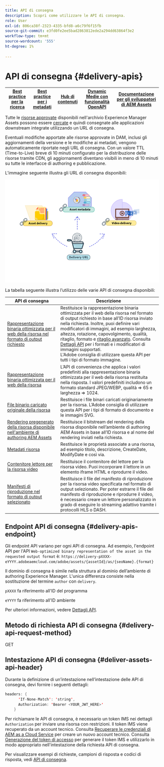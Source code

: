 ```yaml
---
title: API di consegna
description: Scopri come utilizzare le API di consegna.
role: User
exl-id: 806ca38f-2323-4335-bfd8-a6c79f6f15fb
source-git-commit: e3fd0fe2ee5bad2863812ede2a294dd63864f3e2
workflow-type: tm+mt
source-wordcount: '555'
ht-degree: 1%

---
```


# API di consegna {#delivery-apis}

| [Best practice per la ricerca](/help/assets/search-best-practices.md) | [Best practice per i metadati](/help/assets/metadata-best-practices.md) | [Hub di contenuti](/help/assets/product-overview.md) | [Dynamic Medie con funzionalità OpenAPI](/help/assets/dynamic-media-open-apis-overview.md) | [Documentazione per gli sviluppatori di AEM Assets](https://developer.adobe.com/experience-cloud/experience-manager-apis/) |
| ------------- | --------------------------- |---------|----|-----|

Tutte le [risorse approvate](approve-assets.md) disponibili nell&#39;archivio Experience Manager Assets possono essere [cercate](search-assets-api.md) e quindi consegnate alle applicazioni downstream integrate utilizzando un URL di consegna.

Eventuali modifiche apportate alle risorse approvate in DAM, inclusi gli aggiornamenti della versione e le modifiche ai metadati, vengono automaticamente riportate negli URL di consegna. Con un valore TTL (Time-to-Live) breve di 10 minuti configurato per la distribuzione delle risorse tramite CDN, gli aggiornamenti diventano visibili in meno di 10 minuti su tutte le interfacce di authoring e pubblicazione.

L’immagine seguente illustra gli URL di consegna disponibili:

![API di consegna](assets/delivery-url.png)

La tabella seguente illustra l’utilizzo delle varie API di consegna disponibili:

| API di consegna | Descrizione |
|---|---|
| [Rappresentazione binaria ottimizzata per il web della risorsa nel formato di output richiesto](https://adobe-aem-assets-delivery.redoc.ly/#operation/getAssetSeoFormat) | Restituisce la rappresentazione binaria ottimizzata per il web della risorsa nel formato di output richiesto in base all’ID risorsa inviato nella richiesta. Inoltre, puoi definire vari modificatori di immagini, ad esempio larghezza, altezza, rotazione, capovolgimento, qualità, ritaglio, formato e [ritaglio avanzato](/help/assets/dynamic-media/image-profiles.md). Consulta [Dettagli API](https://adobe-aem-assets-delivery.redoc.ly/#operation/getAssetSeoFormat) per i formati e i modificatori di immagini supportati.<br>L&#39;Adobe consiglia di utilizzare questa API per tutti i tipi di formato immagine. |
| [Rappresentazione binaria ottimizzata per il web della risorsa](https://adobe-aem-assets-delivery.redoc.ly/#operation/getAsset) | L’API di convenienza che applica i valori predefiniti alla rappresentazione binaria ottimizzata per il web della risorsa restituita nella risposta. I valori predefiniti includono un formato standard JPEG/WEBP, qualità => 65 e larghezza => 1024. |
| [File binario caricato originale della risorsa](https://adobe-aem-assets-delivery.redoc.ly/#operation/getAssetOriginal) | Restituisce i file binari caricati originariamente per la risorsa. L’Adobe consiglia di utilizzare questa API per i tipi di formato di documento e le immagini SVG. |
| [Rendering pregenerato della risorsa disponibile nell&#39;ambiente di authoring AEM Assets](https://adobe-aem-assets-delivery.redoc.ly/#operation/getAssetRendition) | Restituisce il bitstream del rendering della risorsa disponibile nell’ambiente di authoring AEM Assets in base all’ID risorsa e al nome del rendering inviati nella richiesta. |
| [Metadati risorsa](https://adobe-aem-assets-delivery.redoc.ly/#operation/getAssetMetadata) | Restituisce le proprietà associate a una risorsa, ad esempio titolo, descrizione, CreateDate, ModifyDate e così via. |
| [Contenitore lettore per la risorsa video](https://adobe-aem-assets-delivery.redoc.ly/#operation/videoPlayerDelivery) | Restituisce il contenitore del lettore per la risorsa video. Puoi incorporare il lettore in un elemento iframe HTML e riprodurre il video. |
| [Manifesti di riproduzione nel formato di output selezionato](https://adobe-aem-assets-delivery.redoc.ly/#operation/videoManifestDelivery) | Restituisce il file del manifesto di riproduzione per la risorsa video specificata nel formato di output selezionato. Per poter estrarre il file del manifesto di riproduzione e riprodurre il video, è necessario creare un lettore personalizzato in grado di eseguire lo streaming adattivo tramite i protocolli HLS o DASH. |

## Endpoint API di consegna {#delivery-apis-endpoint}

Gli endpoint API variano per ogni API di consegna. Ad esempio, l&#39;endpoint API per l&#39;API `Web-optimized binary representation of the asset in the requested output format` è:
`https://delivery-pXXXX-eYYYY.adobeaemcloud.com/adobe/assets/{assetId}/as/{seoName}.{format}`

Il dominio di consegna è simile nella struttura al dominio dell’ambiente di authoring Experience Manager. L&#39;unica differenza consiste nella sostituzione del termine `author` con `delivery`.

`pXXXX` fa riferimento all&#39;ID del programma

`eYYYY` fa riferimento all&#39;ID ambiente

Per ulteriori informazioni, vedere [Dettagli API](https://adobe-aem-assets-delivery.redoc.ly/#tag/Assets).

## Metodo di richiesta API di consegna {#delivery-api-request-method}

GET

## Intestazione API di consegna {#deliver-assets-api-header}

Durante la definizione di un’intestazione nell’intestazione delle API di consegna, devi fornire i seguenti dettagli:

```java
headers: {
      'If-None-Match': 'string',
      Authorization: 'Bearer <YOUR_JWT_HERE>'
    }
```

Per richiamare le API di consegna, è necessario un token IMS nei dettagli `Authorization` per inviare una risorsa con restrizioni. Il token IMS viene recuperato da un account tecnico. Consulta [Recuperare le credenziali di AEM as a Cloud Service](https://experienceleague.adobe.com/docs/experience-manager-cloud-service/content/implementing/developing/generating-access-tokens-for-server-side-apis.html?lang=en#fetch-the-aem-as-a-cloud-service-credentials) per creare un nuovo account tecnico. Consulta [Generazione del token di accesso](https://experienceleague.adobe.com/docs/experience-manager-cloud-service/content/implementing/developing/generating-access-tokens-for-server-side-apis.html?lang=en#generating-the-access-token) per generare il token IMS e utilizzarlo in modo appropriato nell&#39;intestazione della richiesta API di consegna.


Per visualizzare esempi di richieste, campioni di risposta e codici di risposta, vedi [API di consegna](https://adobe-aem-assets-delivery.redoc.ly/#operation/getAssetSeoFormat).
